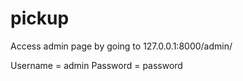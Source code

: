 # pickup

Access admin page by going to 127.0.0.1:8000/admin/

Username = admin
Password = password
